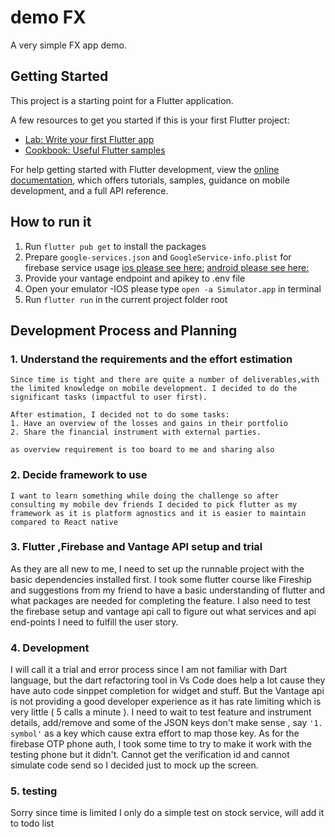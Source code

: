 # demo FX

A very simple FX app demo.

## Getting Started

This project is a starting point for a Flutter application.

A few resources to get you started if this is your first Flutter project:

- [Lab: Write your first Flutter app](https://docs.flutter.dev/get-started/codelab)
- [Cookbook: Useful Flutter samples](https://docs.flutter.dev/cookbook)

For help getting started with Flutter development, view the
[online documentation](https://docs.flutter.dev/), which offers tutorials,
samples, guidance on mobile development, and a full API reference.

## How to run it
1. Run `flutter pub get` to install the packages
2. Prepare `google-services.json` and `GoogleService-info.plist` for firebase service usage
   [ios please see here:](https://firebase.flutter.dev/docs/manual-installation/ios/)
   [android please see here:](https://firebase.flutter.dev/docs/manual-installation/android)
3. Provide your vantage endpoint and apikey to .env file
4. Open your emulator
   -IOS please type `open -a Simulator.app` in terminal 
5. Run `flutter run` in the current project folder root


## Development Process and Planning


### 1. Understand the requirements and the effort estimation
    Since time is tight and there are quite a number of deliverables,with the limited knowledge on mobile development. I decided to do the significant tasks (impactful to user first).

    After estimation, I decided not to do some tasks:
    1. Have an overview of the losses and gains in their portfolio
    2. Share the financial instrument with external parties.

    as overview requirement is too board to me and sharing also

### 2. Decide framework to use
    I want to learn something while doing the challenge so after consulting my mobile dev friends I decided to pick flutter as my framework as it is platform agnostics and it is easier to maintain compared to React native


### 3. Flutter ,Firebase and Vantage API setup and trial
   As they are all new to me, I need to set up the runnable project with the basic dependencies installed first. I took some flutter course like Fireship and suggestions from my friend to have a basic understanding of flutter and what packages are needed for completing the feature. 
   I also need to test the firebase setup and vantage api call to figure out what services and api end-points I need to fulfill the user story. 

### 4. Development
   I will call it a trial and error process since I am not familiar with Dart language, but the dart refactoring tool in Vs Code does help a lot cause they have auto code sinppet completion for widget and stuff.
   But the Vantage api is not providing a good developer experience as it has rate limiting which is very little ( 5 calls a minute ). I need to wait to test feature and instrument details, add/remove and some of the JSON keys don't make sense , say `'1. symbol'` as a key which cause extra effort to map those key.  As for the firebase OTP phone auth, I took some time to try to make it work with the testing phone but it didn't. Cannot get the verification id and cannot simulate code send so I decided just to mock up the screen.


### 5. testing
   Sorry since time is limited I only do a simple test on stock service, will add it to todo list
